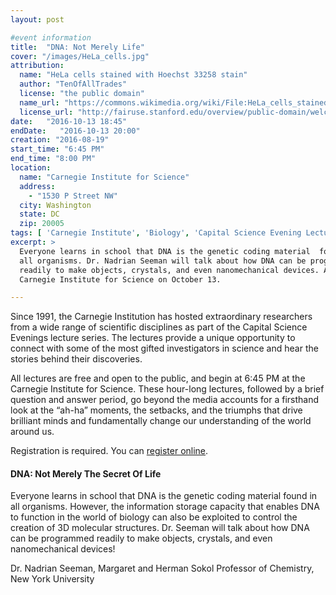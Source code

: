 ```yaml
---
layout: post

#event information
title:  "DNA: Not Merely Life"
cover: "/images/HeLa_cells.jpg"
attribution:
  name: "HeLa cells stained with Hoechst 33258 stain"
  author: "TenOfAllTrades"
  license: "the public domain"
  name_url: "https://commons.wikimedia.org/wiki/File:HeLa_cells_stained_with_Hoechst_33258.jpg"
  license_url: "http://fairuse.stanford.edu/overview/public-domain/welcome"
date:   "2016-10-13 18:45"
endDate:   "2016-10-13 20:00"
creation: "2016-08-19"
start_time: "6:45 PM"
end_time: "8:00 PM"
location:
  name: "Carnegie Institute for Science"
  address:
    - "1530 P Street NW"
  city: Washington
  state: DC
  zip: 20005
tags: [ 'Carnegie Institute', 'Biology', 'Capital Science Evening Lectures', 'Lectures' ]
excerpt: >
  Everyone learns in school that DNA is the genetic coding material  found in
  all organisms. Dr. Nadrian Seeman will talk about how DNA can be programmed
  readily to make objects, crystals, and even nanomechanical devices. At the
  Carnegie Institute for Science on October 13.

---
```


Since 1991, the Carnegie Institution has hosted extraordinary
researchers from a wide range of scientific disciplines as part
of the Capital Science Evenings lecture series. The lectures
provide a unique opportunity to connect with some of the most
gifted investigators in science and hear the stories behind
their discoveries.

All lectures are free and open to the public, and begin at 6:45 PM
at the Carnegie Institute for Science.
These hour-long lectures, followed by a brief
question and answer period, go beyond the media accounts for a
firsthand look at the “ah-ha” moments, the setbacks, and the triumphs
that drive brilliant minds and fundamentally change our understanding
of the world around us.

Registration is required. You can [register online](https://carnegiescience.edu/events/lectures/dr-nadrian-seeman-dna-not-merely-secret-life).

####  DNA: Not Merely The Secret Of Life

Everyone learns in school that DNA is the genetic coding material  found in all
organisms. However, the information storage capacity that enables DNA to
function in the world of biology can also be exploited to control the creation
of 3D molecular structures. Dr. Seeman will talk about how DNA can be
programmed readily to make objects, crystals, and even nanomechanical devices!

Dr. Nadrian Seeman, Margaret and Herman Sokol Professor of Chemistry, New York University
